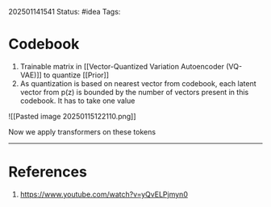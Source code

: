 202501141541
Status: #idea
Tags:

# Codebook

1. Trainable matrix in [[Vector-Quantized Variation Autoencoder (VQ-VAE)]] to quantize [[Prior]]
2. As quantization is based on nearest vector from codebook, each latent vector from p(z) is bounded by the number of vectors present in this codebook. It has to take one value

![[Pasted image 20250115122110.png]] 

Now we apply transformers on these tokens

---
# References

1. https://www.youtube.com/watch?v=yQvELPjmyn0